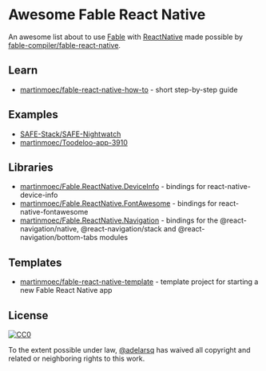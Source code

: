 # Awesome Fable React Native

An awesome list about to use [Fable](https://fable.io) with [ReactNative](https://reactnative.dev) made possible by [fable-compiler/fable-react-native](https://github.com/fable-compiler/fable-react-native).

## Learn

- [martinmoec/fable-react-native-how-to](https://github.com/martinmoec/fable-react-native-how-to) - short step-by-step guide

## Examples

- [SAFE-Stack/SAFE-Nightwatch](https://github.com/SAFE-Stack/SAFE-Nightwatch)
- [martinmoec/Toodeloo-app-3910](https://github.com/martinmoec/Toodeloo-app-3910)

## Libraries

- [martinmoec/Fable.ReactNative.DeviceInfo](https://github.com/martinmoec/Fable.ReactNative.DeviceInfo) - bindings for react-native-device-info
- [martinmoec/Fable.ReactNative.FontAwesome](https://github.com/martinmoec/Fable.ReactNative.FontAwesome) - bindings for react-native-fontawesome
- [martinmoec/Fable.ReactNative.Navigation](https://github.com/martinmoec/Fable.ReactNative.Navigation) - bindings for the @react-navigation/native, @react-navigation/stack and @react-navigation/bottom-tabs modules

## Templates

- [martinmoec/fable-react-native-template](https://github.com/martinmoec/fable-react-native-template) - template project for starting a new Fable React Native app

## License

[![CC0](http://i.creativecommons.org/p/zero/1.0/88x31.png)](http://creativecommons.org/publicdomain/zero/1.0/)

To the extent possible under law, [@adelarsq](https://github.com/adelarsq) has waived all copyright and related or neighboring rights to this work.


